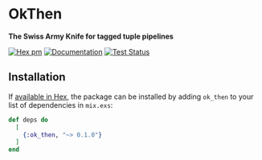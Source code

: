 # OkThen

**The Swiss Army Knife for tagged tuple pipelines**

[![Hex pm](https://img.shields.io/hexpm/v/ok_then)](https://hex.pm/packages/ok_then)
[![Documentation](https://img.shields.io/badge/docs-hexdocs-blue)](https://hexdocs.pm/ok_then)
[![Test Status](https://img.shields.io/github/workflow/status/flexibility-org/ok_then/Mix%20Tests)](https://github.com/flexibility-org/ok_then/actions)

## Installation

If [available in Hex](https://hex.pm/docs/publish), the package can be installed
by adding `ok_then` to your list of dependencies in `mix.exs`:

```elixir
def deps do
  [
    {:ok_then, "~> 0.1.0"}
  ]
end
```
